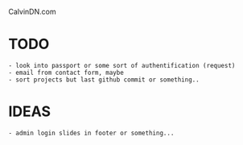 CalvinDN.com

TODO
==========
	- look into passport or some sort of authentification (request)
	- email from contact form, maybe
    - sort projects but last github commit or something..

IDEAS
==========
	- admin login slides in footer or something...